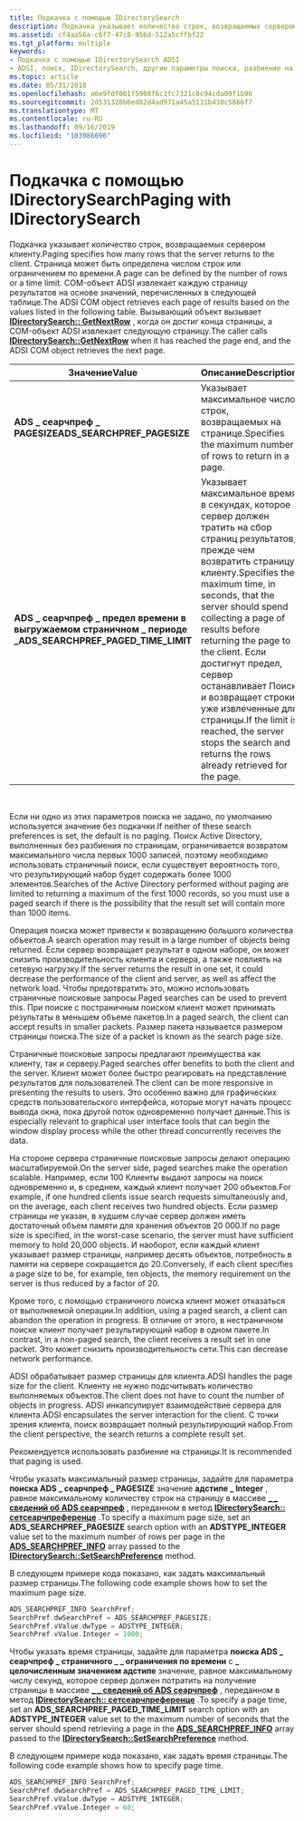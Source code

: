 ```yaml
---
title: Подкачка с помощью IDirectorySearch
description: Подкачка указывает количество строк, возвращаемых сервером клиенту.
ms.assetid: cf4aa56a-c6f7-47c8-956d-512a5cffbf22
ms.tgt_platform: multiple
keywords:
- Подкачка с помощью IDirectorySearch ADSI
- ADSI, поиск, IDirectorySearch, другие параметры поиска, разбиение на страницы
ms.topic: article
ms.date: 05/31/2018
ms.openlocfilehash: a6e9fdf001f5908f6c3fc7321c8c94cda09f1b96
ms.sourcegitcommit: 2d531328b6ed82d4ad971a45a5131b430c5866f7
ms.translationtype: MT
ms.contentlocale: ru-RU
ms.lasthandoff: 09/16/2019
ms.locfileid: "103986096"
---
```

# <a name="paging-with-idirectorysearch"></a><span data-ttu-id="add49-105">Подкачка с помощью IDirectorySearch</span><span class="sxs-lookup"><span data-stu-id="add49-105">Paging with IDirectorySearch</span></span>

<span data-ttu-id="add49-106">Подкачка указывает количество строк, возвращаемых сервером клиенту.</span><span class="sxs-lookup"><span data-stu-id="add49-106">Paging specifies how many rows that the server returns to the client.</span></span> <span data-ttu-id="add49-107">Страница может быть определена числом строк или ограничением по времени.</span><span class="sxs-lookup"><span data-stu-id="add49-107">A page can be defined by the number of rows or a time limit.</span></span> <span data-ttu-id="add49-108">COM-объект ADSI извлекает каждую страницу результатов на основе значений, перечисленных в следующей таблице.</span><span class="sxs-lookup"><span data-stu-id="add49-108">The ADSI COM object retrieves each page of results based on the values listed in the following table.</span></span> <span data-ttu-id="add49-109">Вызывающий объект вызывает [**IDirectorySearch:: GetNextRow**](/windows/desktop/api/Iads/nf-iads-idirectorysearch-getnextrow) , когда он достиг конца страницы, а COM-объект ADSI извлекает следующую страницу.</span><span class="sxs-lookup"><span data-stu-id="add49-109">The caller calls [**IDirectorySearch::GetNextRow**](/windows/desktop/api/Iads/nf-iads-idirectorysearch-getnextrow) when it has reached the page end, and the ADSI COM object retrieves the next page.</span></span>



| <span data-ttu-id="add49-110">Значение</span><span class="sxs-lookup"><span data-stu-id="add49-110">Value</span></span>                                   | <span data-ttu-id="add49-111">Описание</span><span class="sxs-lookup"><span data-stu-id="add49-111">Description</span></span>                                                                                                                                                                                                                                          |
|-----------------------------------------|------------------------------------------------------------------------------------------------------------------------------------------------------------------------------------------------------------------------------------------------------|
| <span data-ttu-id="add49-112">**ADS \_ сеарчпреф \_ PAGESIZE**</span><span class="sxs-lookup"><span data-stu-id="add49-112">**ADS\_SEARCHPREF\_PAGESIZE**</span></span>           | <span data-ttu-id="add49-113">Указывает максимальное число строк, возвращаемых на странице.</span><span class="sxs-lookup"><span data-stu-id="add49-113">Specifies the maximum number of rows to return in a page.</span></span>                                                                                                                                                                                            |
| <span data-ttu-id="add49-114">**ADS \_ сеарчпреф \_ предел времени в выгружаемом страничном \_ периоде \_**</span><span class="sxs-lookup"><span data-stu-id="add49-114">**ADS\_SEARCHPREF\_PAGED\_TIME\_LIMIT**</span></span> | <span data-ttu-id="add49-115">Указывает максимальное время в секундах, которое сервер должен тратить на сбор страниц результатов, прежде чем возвратить страницу клиенту.</span><span class="sxs-lookup"><span data-stu-id="add49-115">Specifies the maximum time, in seconds, that the server should spend collecting a page of results before returning the page to the client.</span></span> <span data-ttu-id="add49-116">Если достигнут предел, сервер останавливает Поиск и возвращает строки, уже извлеченные для страницы.</span><span class="sxs-lookup"><span data-stu-id="add49-116">If the limit is reached, the server stops the search and returns the rows already retrieved for the page.</span></span> |



 

<span data-ttu-id="add49-117">Если ни одно из этих параметров поиска не задано, по умолчанию используется значение без подкачки.</span><span class="sxs-lookup"><span data-stu-id="add49-117">If neither of these search preferences is set, the default is no paging.</span></span> <span data-ttu-id="add49-118">Поиск Active Directory, выполненных без разбиения по страницам, ограничивается возвратом максимального числа первых 1000 записей, поэтому необходимо использовать страничный поиск, если существует вероятность того, что результирующий набор будет содержать более 1000 элементов.</span><span class="sxs-lookup"><span data-stu-id="add49-118">Searches of the Active Directory performed without paging are limited to returning a maximum of the first 1000 records, so you must use a paged search if there is the possibility that the result set will contain more than 1000 items.</span></span>

<span data-ttu-id="add49-119">Операция поиска может привести к возвращению большого количества объектов.</span><span class="sxs-lookup"><span data-stu-id="add49-119">A search operation may result in a large number of objects being returned.</span></span> <span data-ttu-id="add49-120">Если сервер возвращает результат в одном наборе, он может снизить производительность клиента и сервера, а также повлиять на сетевую нагрузку.</span><span class="sxs-lookup"><span data-stu-id="add49-120">If the server returns the result in one set, it could decrease the performance of the client and server, as well as affect the network load.</span></span> <span data-ttu-id="add49-121">Чтобы предотвратить это, можно использовать страничные поисковые запросы.</span><span class="sxs-lookup"><span data-stu-id="add49-121">Paged searches can be used to prevent this.</span></span> <span data-ttu-id="add49-122">При поиске с постраничным поиском клиент может принимать результаты в меньшем объеме пакетов.</span><span class="sxs-lookup"><span data-stu-id="add49-122">In a paged search, the client can accept results in smaller packets.</span></span> <span data-ttu-id="add49-123">Размер пакета называется размером страницы поиска.</span><span class="sxs-lookup"><span data-stu-id="add49-123">The size of a packet is known as the search page size.</span></span>

<span data-ttu-id="add49-124">Страничные поисковые запросы предлагают преимущества как клиенту, так и серверу.</span><span class="sxs-lookup"><span data-stu-id="add49-124">Paged searches offer benefits to both the client and the server.</span></span> <span data-ttu-id="add49-125">Клиент может более быстро реагировать на представление результатов для пользователей.</span><span class="sxs-lookup"><span data-stu-id="add49-125">The client can be more responsive in presenting the results to users.</span></span> <span data-ttu-id="add49-126">Это особенно важно для графических средств пользовательского интерфейса, которые могут начать процесс вывода окна, пока другой поток одновременно получает данные.</span><span class="sxs-lookup"><span data-stu-id="add49-126">This is especially relevant to graphical user interface tools that can begin the window display process while the other thread concurrently receives the data.</span></span>

<span data-ttu-id="add49-127">На стороне сервера страничные поисковые запросы делают операцию масштабируемой.</span><span class="sxs-lookup"><span data-stu-id="add49-127">On the server side, paged searches make the operation scalable.</span></span> <span data-ttu-id="add49-128">Например, если 100 Клиенты выдают запросы на поиск одновременно и, в среднем, каждый клиент получает 200 объектов.</span><span class="sxs-lookup"><span data-stu-id="add49-128">For example, if one hundred clients issue search requests simultaneously and, on the average, each client receives two hundred objects.</span></span> <span data-ttu-id="add49-129">Если размер страницы не указан, в худшем случае сервер должен иметь достаточный объем памяти для хранения объектов 20 000.</span><span class="sxs-lookup"><span data-stu-id="add49-129">If no page size is specified, in the worst-case scenario, the server must have sufficient memory to hold 20,000 objects.</span></span> <span data-ttu-id="add49-130">И наоборот, если каждый клиент указывает размер страницы, например десять объектов, потребность в памяти на сервере сокращается до 20.</span><span class="sxs-lookup"><span data-stu-id="add49-130">Conversely, if each client specifies a page size to be, for example, ten objects, the memory requirement on the server is thus reduced by a factor of 20.</span></span>

<span data-ttu-id="add49-131">Кроме того, с помощью страничного поиска клиент может отказаться от выполняемой операции.</span><span class="sxs-lookup"><span data-stu-id="add49-131">In addition, using a paged search, a client can abandon the operation in progress.</span></span> <span data-ttu-id="add49-132">В отличие от этого, в нестраничном поиске клиент получает результирующий набор в одном пакете.</span><span class="sxs-lookup"><span data-stu-id="add49-132">In contrast, in a non-paged search, the client receives a result set in one packet.</span></span> <span data-ttu-id="add49-133">Это может снизить производительность сети.</span><span class="sxs-lookup"><span data-stu-id="add49-133">This can decrease network performance.</span></span>

<span data-ttu-id="add49-134">ADSI обрабатывает размер страницы для клиента.</span><span class="sxs-lookup"><span data-stu-id="add49-134">ADSI handles the page size for the client.</span></span> <span data-ttu-id="add49-135">Клиенту не нужно подсчитывать количество выполняемых объектов.</span><span class="sxs-lookup"><span data-stu-id="add49-135">The client does not have to count the number of objects in progress.</span></span> <span data-ttu-id="add49-136">ADSI инкапсулирует взаимодействие сервера для клиента.</span><span class="sxs-lookup"><span data-stu-id="add49-136">ADSI encapsulates the server interaction for the client.</span></span> <span data-ttu-id="add49-137">С точки зрения клиента, поиск возвращает полный результирующий набор.</span><span class="sxs-lookup"><span data-stu-id="add49-137">From the client perspective, the search returns a complete result set.</span></span>

<span data-ttu-id="add49-138">Рекомендуется использовать разбиение на страницы.</span><span class="sxs-lookup"><span data-stu-id="add49-138">It is recommended that paging is used.</span></span>

<span data-ttu-id="add49-139">Чтобы указать максимальный размер страницы, задайте для параметра **поиска ADS \_ сеарчпреф \_ PAGESIZE** значение **адстипе \_ Integer** , равное максимальному количеству строк на страницу в массиве [**\_ \_ сведений об ADS сеарчпреф**](/windows/desktop/api/Iads/ns-iads-ads_searchpref_info) , переданном в метод [**IDirectorySearch:: сетсеарчпреференце**](/windows/desktop/api/Iads/nf-iads-idirectorysearch-setsearchpreference) .</span><span class="sxs-lookup"><span data-stu-id="add49-139">To specify a maximum page size, set an **ADS\_SEARCHPREF\_PAGESIZE** search option with an **ADSTYPE\_INTEGER** value set to the maximum number of rows per page in the [**ADS\_SEARCHPREF\_INFO**](/windows/desktop/api/Iads/ns-iads-ads_searchpref_info) array passed to the [**IDirectorySearch::SetSearchPreference**](/windows/desktop/api/Iads/nf-iads-idirectorysearch-setsearchpreference) method.</span></span>

<span data-ttu-id="add49-140">В следующем примере кода показано, как задать максимальный размер страницы.</span><span class="sxs-lookup"><span data-stu-id="add49-140">The following code example shows how to set the maximum page size.</span></span>


```C++
ADS_SEARCHPREF_INFO SearchPref;
SearchPref.dwSearchPref = ADS_SEARCHPREF_PAGESIZE;
SearchPref.vValue.dwType = ADSTYPE_INTEGER;
SearchPref.vValue.Integer = 1000;
```



<span data-ttu-id="add49-141">Чтобы указать время страницы, задайте для параметра **поиска ADS \_ сеарчпреф \_ страничного \_ \_ ограничения по времени** с **\_ целочисленным значением адстипе** значение, равное максимальному числу секунд, которое сервер должен потратить на получение страницы в массиве [**\_ \_ сведений об ADS сеарчпреф**](/windows/desktop/api/Iads/ns-iads-ads_searchpref_info) , переданном в метод [**IDirectorySearch:: сетсеарчпреференце**](/windows/desktop/api/Iads/nf-iads-idirectorysearch-setsearchpreference) .</span><span class="sxs-lookup"><span data-stu-id="add49-141">To specify a page time, set an **ADS\_SEARCHPREF\_PAGED\_TIME\_LIMIT** search option with an **ADSTYPE\_INTEGER** value set to the maximum number of seconds that the server should spend retrieving a page in the [**ADS\_SEARCHPREF\_INFO**](/windows/desktop/api/Iads/ns-iads-ads_searchpref_info) array passed to the [**IDirectorySearch::SetSearchPreference**](/windows/desktop/api/Iads/nf-iads-idirectorysearch-setsearchpreference) method.</span></span>

<span data-ttu-id="add49-142">В следующем примере кода показано, как задать время страницы.</span><span class="sxs-lookup"><span data-stu-id="add49-142">The following code example shows how to specify page time.</span></span>


```C++
ADS_SEARCHPREF_INFO SearchPref;
SearchPref.dwSearchPref = ADS_SEARCHPREF_PAGED_TIME_LIMIT;
SearchPref.vValue.dwType = ADSTYPE_INTEGER;
SearchPref.vValue.Integer = 60;
```



 

 




